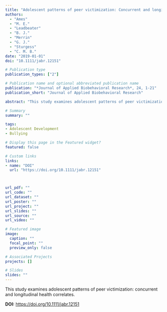 ```yaml
---
title: "Adolescent patterns of peer victimization: Concurrent and longitudinal health correlates"
authors:
  - "Ames"
  - "M. E."
  - "Leadbeater"
  - "B. J."
  - "Merrin"
  - "G. J."
  - "Sturgess"
  - "C. M. B."
date: "2019-01-01"
doi: "10.1111/jabr.12151"

# Publication type
publication_types: ["2"]

# Publication name and optional abbreviated publication name
publication: "*Journal of Applied Biobehavioral Research*, 24, 1-21"
publication_short: "Journal of Applied Biobehavioral Research"

abstract: "This study examines adolescent patterns of peer victimization: concurrent and longitudinal health correlates."

# Summary
summary: ""

tags:
- Adolescent Development
- Bullying

# Display this page in the Featured widget?
featured: false

# Custom links
links:
- name: "DOI"
  url: "https://doi.org/10.1111/jabr.12151"



url_pdf: ""
url_code: ""
url_dataset: ""
url_poster: ""
url_project: ""
url_slides: ""
url_source: ""
url_video: ""

# Featured image
image:
  caption: ""
  focal_point: ""
  preview_only: false

# Associated Projects
projects: []

# Slides
slides: ""
---
```


This study examines adolescent patterns of peer victimization: concurrent and longitudinal health correlates.



**DOI:** https://doi.org/10.1111/jabr.12151

